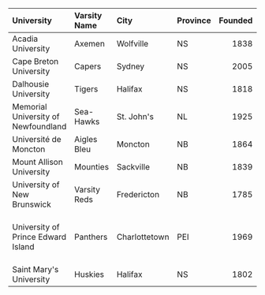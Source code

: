 | University                          | Varsity Name   | City          | Province   |   Founded | Soccer Stadium                 | Stadium Capacity   |
|:------------------------------------|:---------------|:--------------|:-----------|----------:|:-------------------------------|:-------------------|
| Acadia University                   | Axemen         | Wolfville     | NS         |      1838 | Raymond Field                  | 3,000              |
| Cape Breton University              | Capers         | Sydney        | NS         |      2005 | CBU Field                      | N/A                |
| Dalhousie University                | Tigers         | Halifax       | NS         |      1818 | Wickwire Field                 | 2,000              |
| Memorial University of Newfoundland | Sea-Hawks      | St. John's    | NL         |      1925 | King George V Park             | 10,000             |
| Université de Moncton               | Aigles Bleu    | Moncton       | NB         |      1864 | Moncton Stadium                | 10,000             |
| Mount Allison University            | Mounties       | Sackville     | NB         |      1839 | MacAulay Field                 | 2,500              |
| University of New Brunswick         | Varsity Reds   | Fredericton   | NB         |      1785 | BMO Centre                     | 2,500              |
| University of Prince Edward Island  | Panthers       | Charlottetown | PEI        |      1969 | UPEI Alumni Canada Games Place | 1,670              |
| Saint Mary's University             | Huskies        | Halifax       | NS         |      1802 | Huskies Stadium                | 4,000              |